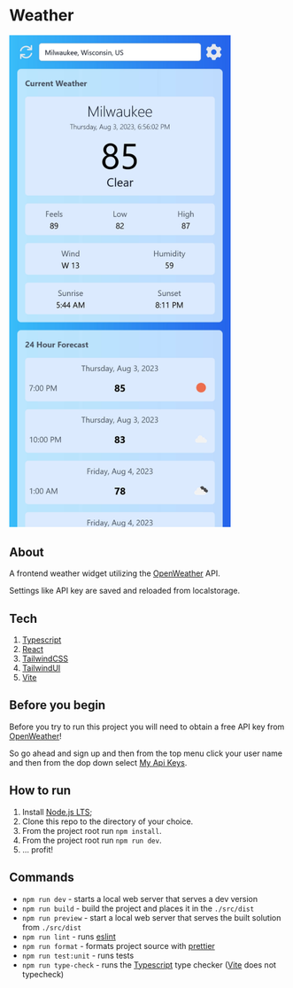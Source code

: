 # Weather

<img src="./preview.webp" alt="preview" width="400px" height="auto"/>

## About

A frontend weather widget utilizing the
[OpenWeather](https://home.openweathermap.org) API.

Settings like API key are saved and reloaded from localstorage.

## Tech

1. [Typescript](https://www.typescriptlang.org/)
2. [React](https://react.dev/)
3. [TailwindCSS](https://tailwindcss.com)
4. [TailwindUI](https://tailwindui.com)
5. [Vite](https://vitejs.dev/)

## Before you begin

Before you try to run this project you will need to obtain a free API key from
[OpenWeather](https://home.openweathermap.org)!

So go ahead and sign up and then from the top menu
click your user name and then from the dop down
select [My Api Keys](https://home.openweathermap.org/api_keys).

## How to run

1. Install [Node.js LTS](https://nodejs.org/en);
2. Clone this repo to the directory of your choice.
3. From the project root run `npm install`.
4. From the project root run `npm run dev`.
5. ... profit!

## Commands

* `npm run dev` - starts a local web server that serves a dev version
* `npm run build` - build the project and places it in the `./src/dist`
* `npm run preview` - start a local web server that serves the built solution
  from `./src/dist`
* `npm run lint` - runs [eslint](https://eslint.org/)
* `npm run format` - formats project source
  with [prettier](https://prettier.io/)
* `npm run test:unit` - runs tests
* `npm run type-check` - runs the [Typescript](https://www.typescriptlang.org/)
  type checker ([Vite](https://vitejs.dev/) does not typecheck)